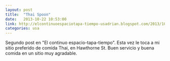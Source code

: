 ```yaml
---
layout: post
title:  "Thai Spoon"
date:   2013-10-22 10:53:00
link: http://elcontinuoespaciotapa-tiempo-usadrian.blogspot.com/2013/10/thai-spoon.html
categories: usa
---
```


Segundo post en "El continuo espacio-tapa-tiempo". Esta vez le toca a mi sitio preferido de comida Thai, en Hawthorne St. Buen servicio y buena comida en un sitio muy agradable.